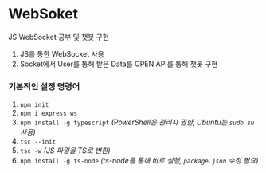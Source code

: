 # WebSoket
JS WebSocket 공부 및 챗봇 구현

1. JS를 통한 WebSocket 사용  
2. Socket에서 User를 통해 받은 Data를 OPEN API를 통해 챗봇 구현  

### 기본적인 설정 명령어
1. `npm init`
2. `npm i express ws`
3. `npm install -g typescript` *(PowerShell은 관리자 권한, Ubuntu는 `sudo su` 사용)*
4. `tsc --init`
5. `tsc -w` *(JS 파일을 TS로 변환)*
6. `npm install -g ts-node` *(ts-node를 통해 바로 실행, `package.json` 수정 필요)*
